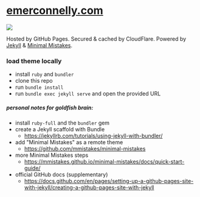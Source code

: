 # [emerconnelly.com](https://emerconnelly.com)

![](https://github.com/emerconghaile/emerconghaile.github.io/actions/workflows/purge-cloudflare-cache.yml/badge.svg)

Hosted by GitHub Pages.
Secured & cached by CloudFlare.
Powered by [Jekyll](https://jekyllrb.com/) & [Minimal Mistakes](https://github.com/mmistakes/minimal-mistakes).

### load theme locally
- install `ruby` and `bundler`
- clone this repo
- run `bundle install`
- run `bundle exec jekyll serve` and open the provided URL

##### personal notes for goldfish brain:
- install `ruby-full` and the `bundler` gem
- create a Jekyll scaffold with Bundle
  - https://jekyllrb.com/tutorials/using-jekyll-with-bundler/
- add "Minimal Mistakes" as a remote theme
  - https://github.com/mmistakes/minimal-mistakes
- more Minimal Mistakes steps
  - https://mmistakes.github.io/minimal-mistakes/docs/quick-start-guide/
- official GitHub docs (supplementary)
  - https://docs.github.com/en/pages/setting-up-a-github-pages-site-with-jekyll/creating-a-github-pages-site-with-jekyll

